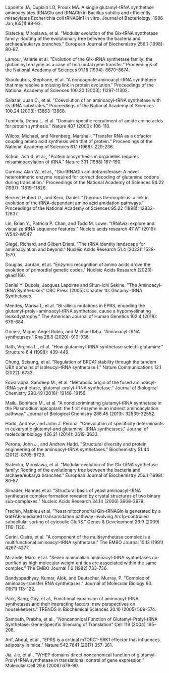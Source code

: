 Lapointe JA, Duplain LO, Proulx MA. A single glutamyl-tRNA synthetase aminoacylates tRNAGlu and tRNAGln in Bacillus subtilis and efficiently misacylates Escherichia coli tRNAGln1 in vitro. Journal of Bacteriology. 1986 Jan;165(1):88-93.

Siatecka, Miroslawa, et al. "Modular evolution of the Glx‐tRNA synthetase family: Rooting of the evolutionary tree between the bacteria and archaea/eukarya branches." European Journal of Biochemistry 256.1 (1998): 80-87.

Lamour, Valérie et al. "Evolution of the Glx-tRNA synthetase family: the glutaminyl enzyme as a case of horizontal gene transfer." Proceedings of the National Academy of Sciences 91.18 (1994): 8670–8674.

Skouloubris, Stéphane, et al. "A noncognate aminoacyl-tRNA synthetase that may resolve a missing link in protein evolution." Proceedings of the National Academy of Sciences 100.20 (2003): 11297-11302.

Salazar, Juan C., et al. "Coevolution of an aminoacyl-tRNA synthetase with its tRNA substrates." Proceedings of the National Academy of Sciences 100.24 (2003): 13863-13868.

Tumbula, Debra L. et al. "Domain-specific recruitment of amide amino acids for protein synthesis." Nature 407 (2000): 106-110.

Wilcox, Michael, and Nirenberg, Marshall. "Transfer RNA as a cofactor coupling amino acid synthesis with that of protein." Proceedings of the National Academy of Sciences 61.1 (1968): 229-236.

Schön, Astrid, et al;, "Protein biosynthesis in organelles requires misaminoacylation of tRNA." Nature 331 (1988) 187-190.

Curnow, Alan W., et al., "Glu-tRNAGln amidotransferase: A novel heterotrimeric enzyme required for correct decoding of glutamine codons during translation." Proceedings of the National Academy of Sciences 94.22 (1997): 11819–11826.

Becker, Hubert D., and Kern, Daniel. "Thermus thermophilus: a link in evolution of the tRNA-dependent amino acid amidation pathways." Proceedings of the National Academy of Sciences 95.22 (1998): 12832-12837.




Lin, Brian Y., Patricia P. Chan, and Todd M. Lowe. "tRNAviz: explore and visualize tRNA sequence features." Nucleic acids research 47.W1 (2019): W542-W547.

Giegé, Richard, and Gilbert Eriani. "The tRNA identity landscape for aminoacylation and beyond." Nucleic Acids Research 51.4 (2023): 1528-1570.


Douglas, Jordan, et al. "Enzymic recognition of amino acids drove the evolution of primordial genetic codes." Nucleic Acids Research (2023): gkad1160.

Daniel Y. Dubois, Jacques Lapointe and Shun-ichi Sekine. "The Aminoacyl-tRNA Synthetases" CRC Press (2005): Chapter 10: Glutamyl-tRNA Synthetases.

Mendes, Marisa I., et al. "Bi-allelic mutations in EPRS, encoding the glutamyl-prolyl-aminoacyl-tRNA synthetase, cause a hypomyelinating leukodystrophy." The American Journal of Human Genetics 102.4 (2018): 676-684.


Gomez, Miguel Angel Rubio, and Michael Ibba. "Aminoacyl-tRNA synthetases." Rna 26.8 (2020): 910-936.




Rath, Virginia L., et al. "How glutaminyl-tRNA synthetase selects glutamine." Structure 6.4 (1998): 439-449.



Chung, Scisung, et al. "Regulation of BRCA1 stability through the tandem UBX domains of isoleucyl-tRNA synthetase 1." Nature Communications 13.1 (2022): 6732.



Eswarappa, Sandeep M., et al. "Metabolic origin of the fused aminoacyl-tRNA synthetase, glutamyl-prolyl-tRNA synthetase." Journal of Biological Chemistry 293.49 (2018): 19148-19156.






Mailu, Boniface M., et al. "A nondiscriminating glutamyl-tRNA synthetase in the Plasmodium apicoplast: the first enzyme in an indirect aminoacylation pathway." Journal of Biological Chemistry 288.45 (2013): 32539-32552.





Hadd, Andrew, and John J. Perona. "Coevolution of specificity determinants in eukaryotic glutamyl-and glutaminyl-tRNA synthetases." Journal of molecular biology 426.21 (2014): 3619-3633.





Perona, John J., and Andrew Hadd. "Structural diversity and protein engineering of the aminoacyl-tRNA synthetases." Biochemistry 51.44 (2012): 8705-8729.



Siatecka, Miroslawa, et al. "Modular evolution of the Glx‐tRNA synthetase family: Rooting of the evolutionary tree between the bacteria and archaea/eukarya branches." European Journal of Biochemistry 256.1 (1998): 80-87.



Simader, Hannes et al. "Structural basis of yeast aminoacyl-tRNA synthetase complex formation revealed by crystal structures of two binary sub-complexes." Nucleic Acids Research 34.14 (2006) 3968-3979.




Frechin, Mathieu et al. "Yeast mitochondrial Gln-tRNAGln is generated by a GatFAB-mediated transamidation pathway involving Arc1p-controlled subcellular sorting of cytosolic GluRS." Genes & Development 23.9 (2009) 1119-1130. 




Cerini, Claire, et al. "A component of the multisynthetase complex is a multifunctional aminoacyl-tRNA synthetase." The EMBO Journal 10.13 (1991) 4267-4277.



Mirande, Marc, et al. "Seven mammalian aminoacyl-tRNA synthetases co-purified as high molecular weight entities are associated within the same complex." The EMBO Journal 1.6 (1982) 733-736.



Bandyopadhyay, Kumar, Alok, and Deutscher, Murray, P. "Complex of aminoacy-transfer RNA synthetases." Journal of Molecular Biology 60. (1971) 113-122.



Park, Sang, Guy, et al., Functional expansion of aminoacyl-tRNA synthetases and their interacting factors: new perspectives on housekeepers." TRENDS in Biochemical Sciences 30.10 (2005) 569-574.




Sampath, Prabha, et al., "Noncanonical Function of Glutamyl-Prolyl-tRNA Synthetase: Gene-Specific Silencing of Translation" Cell 119 (2004) 195–208.



Arif, Abdul, et al., "EPRS is a critical mTORC1-S6K1 effector that influences adiposity in mice." Nature 542.7641 (2017) 357-361.



Jia, Jie, et al., "WHEP domains direct noncanonical function of glutamyl-Prolyl tRNA synthetase in translational control of gene expression." Molecular Cell 29.6 (2008) 679-90.

